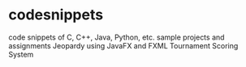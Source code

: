 # codesnippets
code snippets of C, C++, Java, Python, etc.
sample projects and assignments
Jeopardy using JavaFX and FXML
Tournament Scoring System
